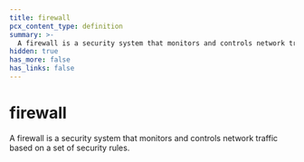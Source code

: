 ```yaml
---
title: firewall
pcx_content_type: definition
summary: >-
  A firewall is a security system that monitors and controls network traffic based on a set of security rules.
hidden: true
has_more: false
has_links: false
---
```


# firewall

A firewall is a security system that monitors and controls network traffic based on a set of security rules.
